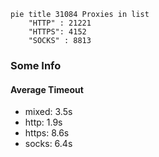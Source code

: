 
```mermaid
pie title 31084 Proxies in list
    "HTTP" : 21221
    "HTTPS": 4152
    "SOCKS" : 8813
```

### Some Info
#### Average Timeout

- mixed: 3.5s
- http: 1.9s
- https: 8.6s
- socks: 6.4s